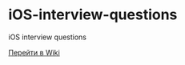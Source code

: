 # iOS-interview-questions
iOS interview questions

[Перейти в Wiki](https://github.com/yurapriv/iOS-interview-questions/wiki)
